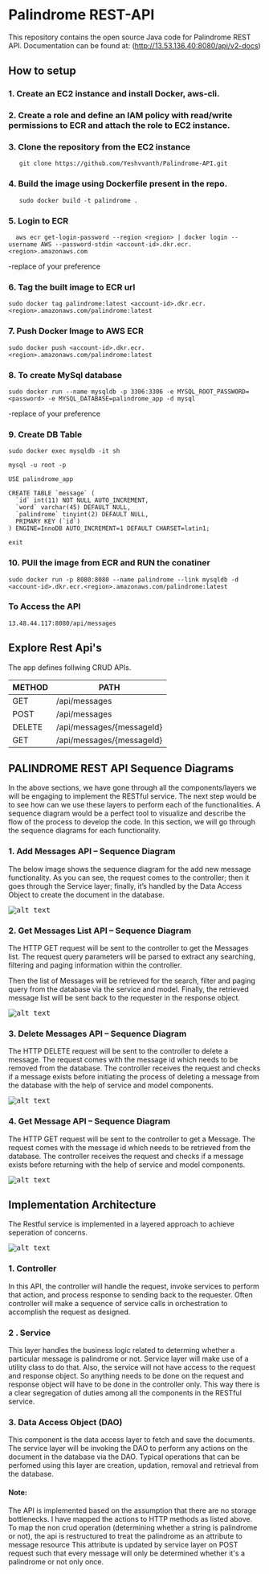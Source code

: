 # Palindrome REST-API

This repository contains the open source Java code for Palindrome REST API. Documentation can be found at: (http://13.53.136.40:8080/api/v2-docs)

## How to setup

### 1. Create an EC2 instance and install Docker, aws-cli.

### 2. Create a role and define an IAM policy with read/write permissions to ECR and attach the role to EC2 instance.

### 3. Clone the repository from the EC2 instance

```
   git clone https://github.com/Yeshvvanth/Palindrome-API.git
```

### 4. Build the image using Dockerfile present in the repo.

```
   sudo docker build -t palindrome .
```

### 5. Login to ECR

```
  aws ecr get-login-password --region <region> | docker login --username AWS --password-stdin <account-id>.dkr.ecr.<region>.amazonaws.com
```

-replace <region> <account-id> of your preference

### 6. Tag the built image to ECR url

```
sudo docker tag palindrome:latest <account-id>.dkr.ecr.<region>.amazonaws.com/palindrome:latest
```

### 7. Push Docker Image to AWS ECR

```
sudo docker push <account-id>.dkr.ecr.<region>.amazonaws.com/palindrome:latest
```

### 8. To create MySql database

```
sudo docker run --name mysqldb -p 3306:3306 -e MYSQL_ROOT_PASSWORD=<password> -e MYSQL_DATABASE=palindrome_app -d mysql
```

-replace <region> <account-id> of your preference

### 9. Create DB Table

```
sudo docker exec mysqldb -it sh
```

```
mysql -u root -p
```

```
USE palindrome_app
```

```
CREATE TABLE `message` (
  `id` int(11) NOT NULL AUTO_INCREMENT,
  `word` varchar(45) DEFAULT NULL,
  `palindrome` tinyint(2) DEFAULT NULL,
  PRIMARY KEY (`id`)
) ENGINE=InnoDB AUTO_INCREMENT=1 DEFAULT CHARSET=latin1;

```

```
exit
```

### 10. PUll the image from ECR and RUN the conatiner

```
sudo docker run -p 8080:8080 --name palindrome --link mysqldb -d <account-id>.dkr.ecr.<region>.amazonaws.com/palindrome:latest
```

### To Access the API

```
13.48.44.117:8080/api/messages
```

## Explore Rest Api's

The app defines follwing CRUD APIs.

| METHOD | PATH                      |
| ------ | ------------------------- |
| GET    | /api/messages             |
| POST   | /api/messages             |
| DELETE | /api/messages/{messageId} |
| GET    | /api/messages/{messageId} |

## PALINDROME REST API Sequence Diagrams

In the above sections, we have gone through all the components/layers we will be engaging to implement the RESTful service. The next step would be to see how can we use these layers to perform each of the functionalities. A sequence diagram would be a perfect tool to visualize and describe the flow of the process to develop the code. In this section, we will go through the sequence diagrams for each functionality.

### 1. Add Messages API – Sequence Diagram

The below image shows the sequence diagram for the add new message functionality. As you can see, the request comes to the controller; then it goes through the Service layer; finally, it’s handled by the Data Access Object to create the document in the database.

<kbd> ![alt text](https://github.com/Yeshvvanth/Palindrome-API/blob/main/src/main/resources/Images/Post%20Request%20Rest%20API.png?raw=true) </kbd>

### 2. Get Messages List API – Sequence Diagram

The HTTP GET request will be sent to the controller to get the Messages list. The request query parameters will be parsed to extract any searching, filtering and paging information within the controller.

Then the list of Messages will be retrieved for the search, filter and paging query from the database via the service and model. Finally, the retrieved message list will be sent back to the requester in the response object.

<kbd> ![alt text](https://github.com/Yeshvvanth/Palindrome-API/blob/main/src/main/resources/Images/Get%20Request%20Rest%20APi%20.png?raw=true) </kbd>

### 3. Delete Messages API – Sequence Diagram

The HTTP DELETE request will be sent to the controller to delete a message. The request comes with the message id which needs to be removed from the database. The controller receives the request and checks if a message exists before initiating the process of deleting a message from the database with the help of service and model components.

<kbd> ![alt text](https://github.com/Yeshvvanth/Palindrome-API/blob/main/src/main/resources/Images/Delete%20Request%20Rest%20API.png?raw=true) </kbd>

### 4. Get Message API – Sequence Diagram

The HTTP GET request will be sent to the controller to get a Message. The request comes with the message id which needs to be retrieved from the database. The controller receives the request and checks if a message exists before returning with the help of service and model components.

<kbd> ![alt text](https://github.com/Yeshvvanth/Palindrome-API/blob/main/src/main/resources/Images/Get%20a%20single%20Request%20Rest%20APi.png?raw=true) </kbd>

## Implementation Architecture

The Restful service is implemented in a layered approach to achieve seperation of concerns.

<kbd> ![alt text](https://github.com/Yeshvvanth/Palindrome-API/blob/feature1/src/main/resources/Images/REST%20architecture.png?raw=true) </kbd>

### 1. Controller

In this API, the controller will handle the request, invoke services to perform that action, and process response to sending back to the requester. Often controller will make a sequence of service calls in orchestration to accomplish the request as designed.

### 2 . Service

This layer handles the business logic related to determing whether a particular message is palindrome or not. Service layer will make use of a utility class to do that. Also, the service will not have access to the request and response object. So anything needs to be done on the request and response object will have to be done in the controller only. This way there is a clear segregation of duties among all the components in the RESTful service.

### 3. Data Access Object (DAO)

This component is the data access layer to fetch and save the documents. The service layer will be invoking the DAO to perform any actions on the document in the database via the DAO.
Typical operations that can be perfomed using this layer are creation, updation, removal and retrieval from the database.

#### Note:

The API is implemented based on the assumption that there are no storage bottlenecks. I have mapped the actions to HTTP methods as listed above. To map the non crud operation (determining whether a string is palindrome or not), the api is restructured to treat the palindrome as an attribute to message resource
This attribute is updated by service layer on POST request such that every message will only be determined whether it's a palindrome or not only once.
